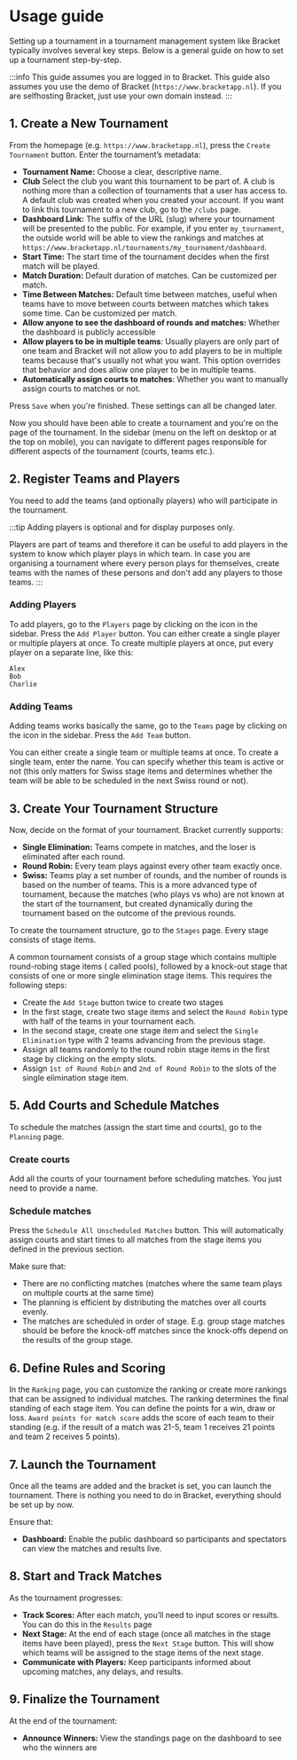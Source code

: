# Usage guide

Setting up a tournament in a tournament management system like Bracket typically involves several
key steps. Below is a general guide on how to set up a tournament step-by-step.

:::info
This guide assumes you are logged in to Bracket. This guide also assumes you use the demo of Bracket
(`https://www.bracketapp.nl`). If you are selfhosting Bracket, just use your own domain instead.
:::

## 1. Create a New Tournament

From the homepage (e.g. `https://www.bracketapp.nl`), press the `Create Tournament` button.
Enter the tournament’s metadata:

- **Tournament Name:** Choose a clear, descriptive name.
- **Club** Select the club you want this tournament to be part of. A club is nothing more than a
  collection of tournaments that a user has access to. A default club was created when you created
  your account. If you want to link this tournament to a new club, go to the `/clubs` page.
- **Dashboard Link:** The suffix of the URL (slug) where your tournament will be presented to the
  public. For example, if you enter `my_tournament`, the outside world will be able to view the
  rankings and matches at `https://www.bracketapp.nl/tournaments/my_tournament/dashboard`.
- **Start Time:** The start time of the tournament decides when the first match will be played.
- **Match Duration:** Default duration of matches. Can be customized per match.
- **Time Between Matches:** Default time between matches, useful when teams have to move between
  courts between matches which takes some time. Can be customized per match.
- **Allow anyone to see the dashboard of rounds and matches:** Whether the dashboard is publicly
  accessible
- **Allow players to be in multiple teams**: Usually players are only part of one team and Bracket
  will not allow you to add players to be in multiple teams because that's usually not what you
  want. This option overrides that behavior and does allow one player to be in multiple teams.
- **Automatically assign courts to matches**: Whether you want to manually assign courts to matches
  or not.

Press `Save` when you're finished. These settings can all be changed later.

Now you should have been able to create a tournament and you're on the page of the tournament. In
the sidebar (menu on the left on desktop or at the top on mobile), you can navigate to different
pages responsible for different aspects of the tournament (courts, teams etc.).

## 2. Register Teams and Players

You need to add the teams (and optionally players) who will participate in the tournament.

:::tip
Adding players is optional and for display purposes only.

Players are part of teams and therefore it can be useful to add players in the system to know which
player plays in which team. In case you are organising a tournament where every person plays for
themselves, create teams with the names of these persons and don't add any players to those teams.
:::

### Adding Players

To add players, go to the `Players` page by clicking on the icon in the sidebar. Press the
`Add Player` button. You can either create a single player or multiple players at once. To create
multiple players at once, put every player on a separate line, like this:

```text
Alex
Bob
Charlie
```

### Adding Teams

Adding teams works basically the same, go to the `Teams` page by clicking on the icon in the
sidebar. Press the `Add Team` button.

You can either create a single team or multiple teams at once. To create a single team, enter the
name. You can specify whether this team is active or not (this only matters for Swiss stage items
and determines whether the team will be able to be scheduled in the next Swiss round or not).

## 3. Create Your Tournament Structure

Now, decide on the format of your tournament. Bracket currently supports:

- **Single Elimination:** Teams compete in matches, and the loser is eliminated after each round.
- **Round Robin:** Every team plays against every other team exactly once.
- **Swiss:** Teams play a set number of rounds, and the number of rounds is based on the number of
  teams. This is a more advanced type of tournament, because the matches (who plays vs who) are not
  known at the start of the tournament, but created dynamically during the tournament based on the
  outcome of the previous rounds.

To create the tournament structure, go to the `Stages` page. Every stage consists of stage items.

A common tournament consists of a group stage which contains multiple round-robing stage items (
called pools), followed by a knock-out stage that consists of one or more single elimination stage
items. This requires the following steps:

- Create the `Add Stage` button twice to create two stages
- In the first stage, create two stage items and select the `Round Robin` type with half of the
  teams in your tournament each.
- In the second stage, create one stage item and select the `Single Elimination` type with 2 teams
  advancing from the previous stage.
- Assign all teams randomly to the round robin stage items in the first stage by clicking on the
  empty slots.
- Assign `1st of Round Robin` and `2nd of Round Robin` to the slots of the single elimination
  stage item.

## 5. Add Courts and Schedule Matches

To schedule the matches (assign the start time and courts), go to the `Planning` page.

### Create courts
Add all the courts of your tournament before scheduling matches. You just need to provide a name.

### Schedule matches

Press the `Schedule All Unscheduled Matches` button. This will automatically assign courts and start
times to all matches from the stage items you defined in the previous section.

Make sure that:

- There are no conflicting matches (matches where the same team plays on multiple courts at the same
  time)
- The planning is efficient by distributing the matches over all courts evenly.
- The matches are scheduled in order of stage. E.g. group stage matches should be before the
  knock-off
  matches since the knock-offs depend on the results of the group stage.

## 6. Define Rules and Scoring

In the `Ranking` page, you can customize the ranking or create more rankings that can be assigned
to individual matches. The ranking determines the final standing of each stage item. You can define
the points for a win, draw or loss. `Award points for match score` adds the score of each team to
their standing (e.g. if the result of a match was 21-5, team 1 receives 21 points and team 2
receives 5 points).

## 7. Launch the Tournament

Once all the teams are added and the bracket is set, you can launch the tournament. There is nothing
you need to do in Bracket, everything should be set up by now.

Ensure that:

- **Dashboard:** Enable the public dashboard so participants and spectators can view the matches and
  results live.

## 8. Start and Track Matches

As the tournament progresses:

- **Track Scores:** After each match, you’ll need to input scores or results. You can do this in
  the `Results` page
- **Next Stage:** At the end of each stage (once all matches in the stage items have been played),
  press the `Next Stage` button. This will show which teams will be assigned to the stage items of
  the next stage.
- **Communicate with Players:** Keep participants informed about upcoming matches, any delays, and
  results.

## 9. Finalize the Tournament

At the end of the tournament:

- **Announce Winners:** View the standings page on the dashboard to see who the winners are
